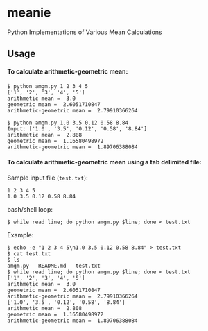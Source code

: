 meanie
======

Python Implementations of Various Mean Calculations


Usage
------

#### To calculate arithmetic-geometric mean: 

```
$ python amgm.py 1 2 3 4 5
['1', '2', '3', '4', '5']
arithmetic mean =  3.0
geometric mean =  2.6051710847
arithmetic-geometric mean =  2.79910366264

$ python amgm.py 1.0 3.5 0.12 0.58 8.84
Input: ['1.0', '3.5', '0.12', '0.58', '8.84']
arithmetic mean =  2.808
geometric mean =  1.16580498972
arithmetic-geometric mean =  1.89706388084
```

#### To calculate arithmetic-geometric mean using a tab delimited file:

Sample input file (`test.txt`):

```
1 2 3 4 5
1.0 3.5 0.12 0.58 8.84
```
bash/shell loop:

```
$ while read line; do python amgm.py $line; done < test.txt
```

Example:

```
$ echo -e "1 2 3 4 5\n1.0 3.5 0.12 0.58 8.84" > test.txt
$ cat test.txt
$ ls
amgm.py   README.md   test.txt
$ while read line; do python amgm.py $line; done < test.txt
['1', '2', '3', '4', '5']
arithmetic mean =  3.0
geometric mean =  2.6051710847
arithmetic-geometric mean =  2.79910366264
['1.0', '3.5', '0.12', '0.58', '8.84']
arithmetic mean =  2.808
geometric mean =  1.16580498972
arithmetic-geometric mean =  1.89706388084
```
